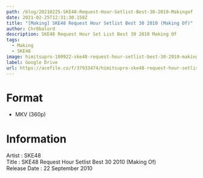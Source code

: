 ```yaml
---
path: /blog/20210225-SKE48-Request-Hour-Setlist-Best-30-2010-Makingof
date: 2021-02-25T12:31:30.158Z
title: "[Making] SKE48 Request Hour Setlist Best 30 2010 (Making Of)"
author: Chr0balord
description: SKE48 Request Hour Set List Best 30 2010 Making Of
tags:
  - Making
  - SKE48
image: himitsupro-100922-ske48-request-hour-setlist-best-30-2010-making-of-.mkv_thumbs.jpg
label: Google Drive
url: https://acefile.co/f/37933474/himitsupro-ske48-request-hour-setlist-best-30-2010-making-of-mkv
---
```

# Format

* MKV (360p)

# Information

Artist : SKE48\
Title : SKE48 Request Hour Setlist Best 30 2010 (Making Of) <br>
Release Date : 22 September 2010